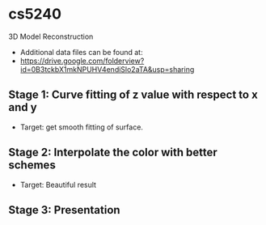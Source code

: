# cs5240
3D Model Reconstruction

* Additional data files can be found at:
* https://drive.google.com/folderview?id=0B3tckbX1mkNPUHV4endiSlo2aTA&usp=sharing

## Stage 1: Curve fitting of z value with respect to x and y
* Target: get smooth fitting of surface. 



## Stage 2: Interpolate the color with better schemes
* Target: Beautiful result



## Stage 3: Presentation 
